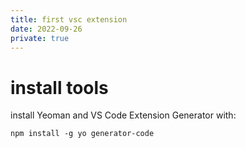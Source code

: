 ```yaml
---
title: first vsc extension
date: 2022-09-26
private: true
---
```

# install tools
install Yeoman and VS Code Extension Generator with:

    npm install -g yo generator-code